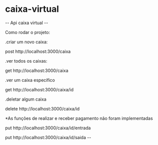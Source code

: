 # caixa-virtual
<p>
-- Api caixa virtual --
<p>
Como rodar o projeto:
<p>
.criar um novo caixa:
<p>
  post http://localhost:3000/caixa
<p>
.ver todos os caixas:
<p>
  get http://localhost:3000/caixa
<p>
.ver um caixa específico
<p>
  get http://localhost:3000/caixa/id
<p>
.deletar algum caixa
<p>
  delete http://localhost:3000/caixa/id
<p>
*As funções de realizar e receber pagamento não foram implementadas
<p>
  put http://localhost:3000/caixa/id/entrada
  <p>
  put http://localhost:3000/caixa/id/saida
--
